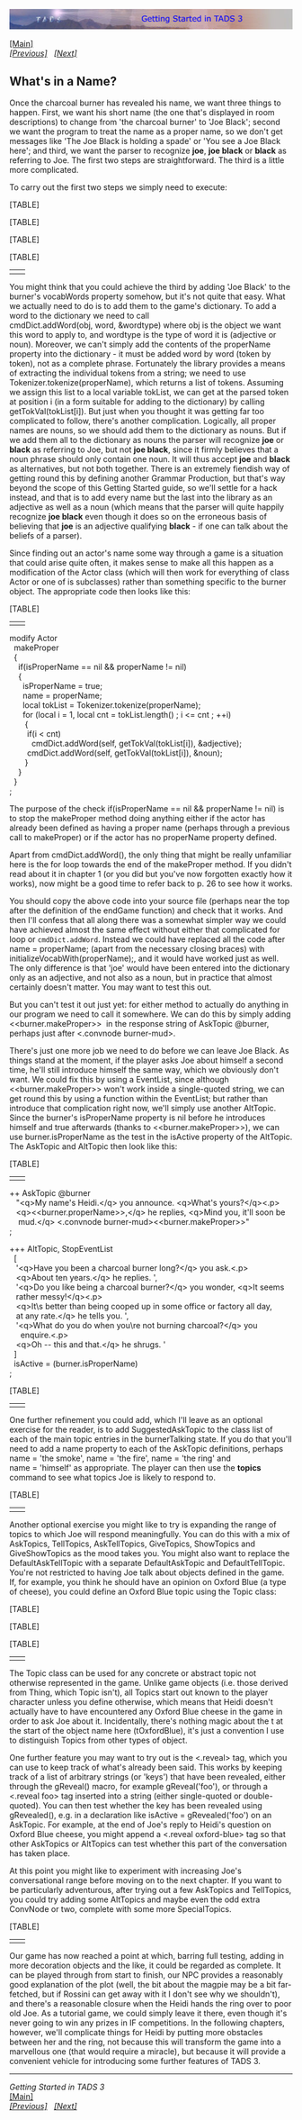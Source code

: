 [![](topbar.jpg)](index.html)

[\[Main\]](index.html)  
*[\[Previous\]](theartofconversation.htm)
  [\[Next\]](doorsandwindows.htm)*

## What's in a Name?

Once the charcoal burner has revealed his name, we want three things to
happen. First, we want his short name (the one that's displayed in room
descriptions) to change from 'the charcoal burner' to 'Joe Black';
second we want the program to treat the name as a proper name, so we
don't get messages like 'The Joe Black is holding a spade' or 'You see a
Joe Black here'; and third, we want the parser to recognize **joe**,
**joe black** or **black** as referring to Joe. The first two steps are
straightforward. The third is a little more complicated.  
  
To carry out the first two steps we simply need to execute:  

[TABLE]

[TABLE]

[TABLE]

[TABLE]

|     |     |
|-----|-----|
|     |     |

You might think that you could achieve the third by adding 'Joe Black'
to the burner's vocabWords property somehow, but it's not quite that
easy. What we actually need to do is to add them to the game's
dictionary. To add a word to the dictionary we need to call
cmdDict.addWord(obj, word, &wordtype) where obj is the object we want
this word to apply to, and wordtype is the type of word it is (adjective
or noun). Moreover, we can't simply add the contents of the properName
property into the dictionary - it must be added word by word (token by
token), not as a complete phrase. Fortunately the library provides a
means of extracting the individual tokens from a string; we need to use
Tokenizer.tokenize(properName), which returns a list of tokens. Assuming
we assign this list to a local variable tokList, we can get at the
parsed token at position i (in a form suitable for adding to the
dictionary) by calling getTokVal(tokList\[i\]). But just when you
thought it was getting far too complicated to follow, there's another
complication. Logically, all proper names are nouns, so we should add
them to the dictionary as nouns. But if we add them all to the
dictionary as nouns the parser will recognize **joe** or **black** as
referring to Joe, but not **joe black**, since it firmly believes that a
noun phrase should only contain one noun. It will thus accept **joe**
and **black** as alternatives, but not both together. There is an
extremely fiendish way of getting round this by defining another Grammar
Production, but that's way beyond the scope of this Getting Started
guide, so we'll settle for a hack instead, and that is to add every name
but the last into the library as an adjective as well as a noun (which
means that the parser will quite happily recognize **joe black** even
though it does so on the erroneous basis of believing that **joe** is an
adjective qualifying **black** - if one can talk about the beliefs of a
parser).  
  
Since finding out an actor's name some way through a game is a situation
that could arise quite often, it makes sense to make all this happen as
a modification of the Actor class (which will then work for everything
of class Actor or one of is subclasses) rather than something specific
to the burner object. The appropriate code then looks like this:  

[TABLE]

|     |     |
|-----|-----|
|     |     |

modify Actor  
  makeProper  
  {  
    if(isProperName == nil && properName != nil)   
    {  
      isProperName = true;  
      name = properName;  
      local tokList = Tokenizer.tokenize(properName);  
      for (local i = 1, local cnt = tokList.length() ; i \<= cnt ; ++i)  
       {  
        if(i \< cnt)  
          cmdDict.addWord(self, getTokVal(tokList\[i\]), &adjective);  
        cmdDict.addWord(self, getTokVal(tokList\[i\]), &noun);  
       }  
    }  
  }  
;  
  
The purpose of the check if(isProperName == nil && properName != nil) is
to stop the makeProper method doing anything either if the actor has
already been defined as having a proper name (perhaps through a previous
call to makeProper) or if the actor has no properName property
defined.  
  
Apart from cmdDict.addWord(), the only thing that might be really
unfamiliar here is the for loop towards the end of the makeProper
method. If you didn't read about it in chapter 1 (or you did but you've
now forgotten exactly how it works), now might be a good time to refer
back to p. 26 to see how it works.  
  
You should copy the above code into your source file (perhaps near the
top after the definition of the endGame function) and check that it
works. And then I'll confess that all along there was a somewhat simpler
way we could have achieved almost the same effect without either that
complicated for loop or `cmdDict.addWord`. Instead we could have
replaced all the code after name = properName; (apart from the necessary
closing braces) with initializeVocabWith(properName);, and it would have
worked just as well. The only difference is that 'joe' would have been
entered into the dictionary only as an adjective, and not also as a
noun, but in practice that almost certainly doesn't matter. You may want
to test this out.  
  
But you can't test it out just yet: for either method to actually do
anything in our program we need to call it somewhere. We can do this by
simply adding \<\<burner.makeProper\>\>  in the response string of
AskTopic @burner, perhaps just after \<.convnode burner-mud\>.  
  
There's just one more job we need to do before we can leave Joe Black.
As things stand at the moment, if the player asks Joe about himself a
second time, he'll still introduce himself the same way, which we
obviously don't want. We could fix this by using a EventList, since
although \<\<burner.makeProper\>\> won't work inside a single-quoted
string, we can get round this by using a function within the EventList;
but rather than introduce that complication right now, we'll simply use
another AltTopic. Since the burner's isProperName property is nil before
he introduces himself and true afterwards (thanks to
\<\<burner.makeProper\>\>), we can use burner.isProperName as the test
in the isActive property of the AltTopic. The AskTopic and AltTopic then
look like this:  

[TABLE]

|     |     |
|-----|-----|
|     |     |

++ AskTopic @burner  
   "\<q\>My name's Heidi.\</q\> you announce. \<q\>What's yours?\</q\>\<.p\>  
   \<q\>\<\<burner.properName\>\>,\</q\> he replies, \<q\>Mind you, it'll soon be   
    mud.\</q\> \<.convnode burner-mud\>\<\<burner.makeProper\>\>"  
;  
  
+++ AltTopic, StopEventList  
  \[  
   '\<q\>Have you been a charcoal burner long?\</q\> you ask.\<.p\>  
   \<q\>About ten years.\</q\> he replies. ',  
   '\<q\>Do you like being a charcoal burner?\</q\> you wonder, \<q\>It seems  
   rather messy!\</q\>\<.p\>  
   \<q\>It\\s better than being cooped up in some office or factory all day,  
   at any rate.\</q\> he tells you. ',  
   '\<q\>What do you do when you\\re not burning charcoal?\</q\> you   
     enquire.\<.p\>  
   \<q\>Oh -- this and that.\</q\> he shrugs. '  
  \]  
  isActive = (burner.isProperName)  
;  

[TABLE]

|     |     |
|-----|-----|
|     |     |

One further refinement you could add, which I'll leave as an optional
exercise for the reader, is to add SuggestedAskTopic to the class list
of each of the main topic entries in the burnerTalking state. If you do
that you'll need to add a name property to each of the AskTopic
definitions, perhaps name = 'the smoke', name = 'the fire',
name = 'the ring' and name = 'himself' as appropriate. The player can
then use the **topics** command to see what topics Joe is likely to
respond to.  

[TABLE]

|     |     |
|-----|-----|
|     |     |

Another optional exercise you might like to try is expanding the range
of topics to which Joe will respond meaningfully. You can do this with a
mix of AskTopics, TellTopics, AskTellTopics, GiveTopics, ShowTopics and
GiveShowTopics as the mood takes you. You might also want to replace the
DefaultAskTellTopic with a separate DefaultAskTopic and
DefaultTellTopic. You're not restricted to having Joe talk about objects
defined in the game. If, for example, you think he should have an
opinion on Oxford Blue (a type of cheese), you could define an Oxford
Blue topic using the Topic class:  

[TABLE]

[TABLE]

[TABLE]

|     |     |
|-----|-----|
|     |     |

The Topic class can be used for any concrete or abstract topic not
otherwise represented in the game. Unlike game objects (i.e. those
derived from Thing, which Topic isn't), all Topics start out known to
the player character unless you define otherwise, which means that Heidi
doesn't actually have to have encountered any Oxford Blue cheese in the
game in order to ask Joe about it. Incidentally, there's nothing magic
about the t at the start of the object name here (tOxfordBlue), it's
just a convention I use to distinguish Topics from other types of
object.  
  
One further feature you may want to try out is the \<.reveal\> tag,
which you can use to keep track of what's already been said. This works
by keeping track of a list of arbitrary strings (or 'keys') that have
been revealed, either through the gReveal() macro, for example
gReveal('foo'), or through a \<.reveal foo\> tag inserted into a string
(either single-quoted or double-quoted). You can then test whether the
key has been revealed using gRevealed(), e.g. in a declaration like
isActive = gRevealed('foo') on an AskTopic. For example, at the end of
Joe's reply to Heidi's question on Oxford Blue cheese, you might append
a \<.reveal oxford-blue\> tag so that other AskTopics or AltTopics can
test whether this part of the conversation has taken place.  
  
At this point you might like to experiment with increasing Joe's
conversational range before moving on to the next chapter. If you want
to be particularly adventurous, after trying out a few AskTopics and
TellTopics, you could try adding some AltTopics and maybe even the odd
extra ConvNode or two, complete with some more SpecialTopics.  

[TABLE]

|     |     |
|-----|-----|
|     |     |

Our game has now reached a point at which, barring full testing, adding
in more decoration objects and the like, it could be regarded as
complete. It can be played through from start to finish, our NPC
provides a reasonably good explanation of the plot (well, the bit about
the magpie may be a bit far-fetched, but if Rossini can get away with it
I don't see why we shouldn't), and there's a reasonable closure when the
Heidi hands the ring over to poor old Joe. As a tutorial game, we could
simply leave it there, even though it's never going to win any prizes in
IF competitions. In the following chapters, however, we'll complicate
things for Heidi by putting more obstacles between her and the ring, not
because this will transform the game into a marvellous one (that would
require a miracle), but because it will provide a convenient vehicle for
introducing some further features of TADS 3.  
  

------------------------------------------------------------------------

*Getting Started in TADS 3*  
[\[Main\]](index.html)  
*[\[Previous\]](theartofconversation.htm)
  [\[Next\]](doorsandwindows.htm)*
